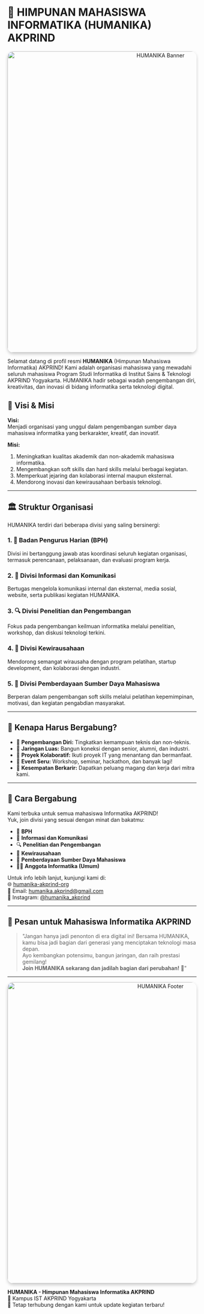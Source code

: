 # 🚀 HIMPUNAN MAHASISWA INFORMATIKA (HUMANIKA) AKPRIND

<div align="center"> <img src="https://media4.giphy.com/media/v1.Y2lkPTc5MGI3NjExeGVmd3R1cjM4NjFkODJ4emRmYjAyaXB2anEzYWJ4cmM3OHR4d3h1NSZlcD12MV9pbnRlcm5hbF9naWZfYnlfaWQmY3Q9Zw/k1g9hVriuo6Hs4Ty9I/giphy.gif" alt="HUMANIKA Banner" width="800" style="border-radius: 15px; box-shadow: 0 4px 8px rgba(0,0,0,0.2);"> </div>

Selamat datang di profil resmi **HUMANIKA** (Himpunan Mahasiswa Informatika) AKPRIND! Kami adalah organisasi mahasiswa yang mewadahi seluruh mahasiswa Program Studi Informatika di Institut Sains & Teknologi AKPRIND Yogyakarta. HUMANIKA hadir sebagai wadah pengembangan diri, kreativitas, dan inovasi di bidang informatika serta teknologi digital.

## 🎯 Visi & Misi

**Visi:**  
Menjadi organisasi yang unggul dalam pengembangan sumber daya mahasiswa informatika yang berkarakter, kreatif, dan inovatif.

**Misi:**  
1. Meningkatkan kualitas akademik dan non-akademik mahasiswa informatika.  
2. Mengembangkan soft skills dan hard skills melalui berbagai kegiatan.  
3. Memperkuat jejaring dan kolaborasi internal maupun eksternal.  
4. Mendorong inovasi dan kewirausahaan berbasis teknologi.

---

## 🏛️ Struktur Organisasi

HUMANIKA terdiri dari beberapa divisi yang saling bersinergi:

### 1. 🧠 **Badan Pengurus Harian (BPH)**  
Divisi ini bertanggung jawab atas koordinasi seluruh kegiatan organisasi, termasuk perencanaan, pelaksanaan, dan evaluasi program kerja.

### 2. 📢 **Divisi Informasi dan Komunikasi**  
Bertugas mengelola komunikasi internal dan eksternal, media sosial, website, serta publikasi kegiatan HUMANIKA.

### 3. 🔍 **Divisi Penelitian dan Pengembangan**  
Fokus pada pengembangan keilmuan informatika melalui penelitian, workshop, dan diskusi teknologi terkini.

### 4. 💼 **Divisi Kewirausahaan**  
Mendorong semangat wirausaha dengan program pelatihan, startup development, dan kolaborasi dengan industri.

### 5. 👥 **Divisi Pemberdayaan Sumber Daya Mahasiswa**  
Berperan dalam pengembangan soft skills melalui pelatihan kepemimpinan, motivasi, dan kegiatan pengabdian masyarakat.

---

## 🌟 Kenapa Harus Bergabung?

- 🔹 **Pengembangan Diri:** Tingkatkan kemampuan teknis dan non-teknis.  
- 🔹 **Jaringan Luas:** Bangun koneksi dengan senior, alumni, dan industri.  
- 🔹 **Proyek Kolaboratif:** Ikuti proyek IT yang menantang dan bermanfaat.  
- 🔹 **Event Seru:** Workshop, seminar, hackathon, dan banyak lagi!  
- 🔹 **Kesempatan Berkarir:** Dapatkan peluang magang dan kerja dari mitra kami.

---

## 📌 Cara Bergabung

Kami terbuka untuk semua mahasiswa Informatika AKPRIND!  
Yuk, join divisi yang sesuai dengan minat dan bakatmu:

- 🧠 **BPH**  
- 📢 **Informasi dan Komunikasi**  
- 🔍 **Penelitian dan Pengembangan**  
- 💼 **Kewirausahaan**  
- 👥 **Pemberdayaan Sumber Daya Mahasiswa**  
- 👨‍💻 **Anggota Informatika (Umum)**

Untuk info lebih lanjut, kunjungi kami di:  
🌐 [humanika-akprind-org](https://humanika-akprind-org)  
📧 Email: humanika.akprind@gmail.com  
📱 Instagram: [@humanika_akprind](https://instagram.com/humanika_akprind)

---

## 💬 Pesan untuk Mahasiswa Informatika AKPRIND

> "Jangan hanya jadi penonton di era digital ini! Bersama HUMANIKA, kamu bisa jadi bagian dari generasi yang menciptakan teknologi masa depan.  
> Ayo kembangkan potensimu, bangun jaringan, dan raih prestasi gemilang!  
> **Join HUMANIKA sekarang dan jadilah bagian dari perubahan!** 🚀"

---

<div align="center"> <img src="https://media3.giphy.com/media/v1.Y2lkPTc5MGI3NjExenhzajBhMGhtcnF3am9ocjhneXRpd3FzZ3RsY2VjbDZ0dHE0ZXZyNCZlcD12MV9pbnRlcm5hbF9naWZfYnlfaWQmY3Q9Zw/9age78wuTYN0tzfIR7/giphy.gif" alt="HUMANIKA Footer" width="800" style="border-radius: 15px; box-shadow: 0 4px 8px rgba(0,0,0,0.2);"> </div>

**HUMANIKA - Himpunan Mahasiswa Informatika AKPRIND**  
📍 Kampus IST AKPRIND Yogyakarta  
🔗 Tetap terhubung dengan kami untuk update kegiatan terbaru!
